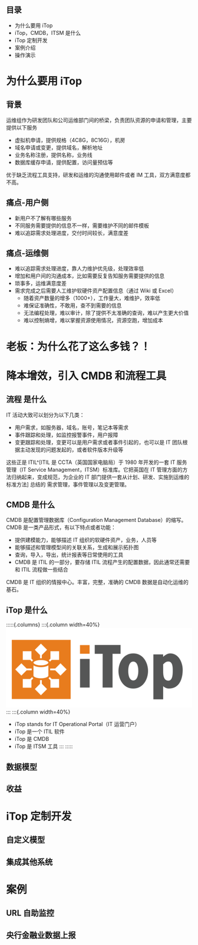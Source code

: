 ## 目录
- 为什么要用 iTop
- iTop，CMDB，ITSM 是什么
- iTop 定制开发
- 案例介绍
- 操作演示

# 为什么要用 iTop

## 背景

运维组作为研发团队和公司运维部门间的桥梁，负责团队资源的申请和管理，主要提供以下服务

- 虚拟机申请，提供规格（4C8G，8C16G），机房
- 域名申请或变更，提供域名，解析地址
- 业务名称注册，提供名称，业务线
- 数据库缓存申请，提供配置，访问量预估等

优于缺乏流程工具支持，研发和运维的沟通使用邮件或者 IM 工具，双方满意度都不高。

## 痛点-用户侧

- 新用户不了解有哪些服务
- 不同服务需要提供的信息不一样，需要维护不同的邮件模板
- 难以追踪需求处理进度，交付时间较长，满意度差

## 痛点-运维侧
- 难以追踪需求处理进度，靠人力维护优先级，处理效率低
- 增加和用户间的沟通成本，比如需要反复告知服务需要提供的信息
- 琐事多，运维满意度差
- 需求完成之后需要人工维护软硬件资产配置信息（通过 Wiki 或 Excel）
  - 随着资产数量的增多（1000+），工作量大，难维护，效率低
  - 难保证准确性，不敢用，查不到需要的信息
  - 无法编程处理，难以审计，除了提供不太准确的查询，难以产生更大价值
  - 难以控制熵增，难以掌握资源使用情况，资源空跑，增加成本

# 老板：为什么花了这么多钱？！

# 降本增效，引入 CMDB 和流程工具

## 流程 是什么
IT 活动大致可以划分为以下几类：

- 用户需求，如服务器，域名，账号，笔记本等需求
- 事件跟踪和处理，如监控报警事件，用户报障
- 变更跟踪和处理，变更可以是用户需求或者事件引起的，也可以是 IT 团队根据主动发现的问题发起的，或者软件版本升级等

这些正是 ITIL^[ITIL 是 CCTA（英国国家电脑局）于 1980 年开发的一套 IT 服务管理（IT Service Management，ITSM）标准库。它把英国在 IT 管理方面的方法归纳起来，变成规范，为企业的 IT 部门提供一套从计划、研发、实施到运维的标准方法] 总结的 需求管理，事件管理以及变更管理。

## CMDB 是什么
CMDB 是配置管理数据库（Configuration Management Database）的缩写。CMDB 是一类产品形式，有以下特点或者功能：

- 提供建模能力，能够描述 IT 组织的软硬件资产，业务，人员等
- 能够描述和管理模型间的关联关系，生成和展示拓扑图
- 查询，导入，导出，统计报表等日常使用的工具
- CMDB 是 ITIL 的一部分，要存储 ITIL 流程产生的配置数据，因此通常还需要和 ITIL 流程做一些结合

CMDB 是 IT 组织的情报中心。丰富，完整，准确的 CMDB 数据是自动化运维的基石。

## iTop 是什么

:::::{.columns}
:::{.column width=40%}
![](images/itop-logo.svg)
:::
:::{.column width=40%}
- iTop stands for IT Operational Portal（IT 运营门户） 
- iTop 是一个 ITIL 软件
- iTop 是 CMDB
- iTop 是 ITSM 工具
:::
:::::

## 数据模型

## 收益

# iTop 定制开发

## 自定义模型

## 集成其他系统

# 案例

## URL 自助监控

## 央行金融业数据上报
